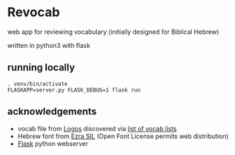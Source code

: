 # Revocab

web app for reviewing vocabulary (initially designed for Biblical Hebrew)

written in python3 with flask

## running locally

```
. venv/bin/activate
FLASKAPP=server.py FLASK_DEBUG=1 flask run
```

## acknowledgements

- vocab file from [Logos](https://www.logos.com/media/VocabLists/Basics%20of%20Biblical%20Hebrew.lbxvl) discovered via [list of vocab lists](https://www.logos.com/training/vocabularylists)
- Hebrew font from [Ezra SIL](http://scripts.sil.org/SILHebrUnic2) (Open Font License permits web distribution)
- [Flask](http://flask.pocoo.org/) python webserver

